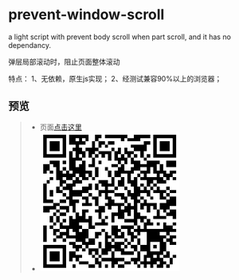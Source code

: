 # prevent-window-scroll

a light script with prevent body scroll when part scroll, and it has no dependancy.

弹层局部滚动时，阻止页面整体滚动

特点：
1、无依赖，原生js实现；
2、经测试兼容90%以上的浏览器；

## 预览
> * 页面[点击这里](https://yangyuji.github.io/prevent-window-scroll/demo.html)
> * ![扫描二维码](https://github.com/yangyuji/prevent-window-scroll/blob/master/qrcode.png)